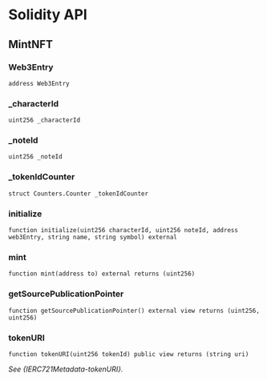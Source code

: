 # Solidity API

## MintNFT

### Web3Entry

```solidity
address Web3Entry
```

### _characterId

```solidity
uint256 _characterId
```

### _noteId

```solidity
uint256 _noteId
```

### _tokenIdCounter

```solidity
struct Counters.Counter _tokenIdCounter
```

### initialize

```solidity
function initialize(uint256 characterId, uint256 noteId, address web3Entry, string name, string symbol) external
```

### mint

```solidity
function mint(address to) external returns (uint256)
```

### getSourcePublicationPointer

```solidity
function getSourcePublicationPointer() external view returns (uint256, uint256)
```

### tokenURI

```solidity
function tokenURI(uint256 tokenId) public view returns (string uri)
```

_See {IERC721Metadata-tokenURI}._

